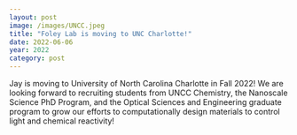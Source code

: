 ```yaml
---
layout: post
image: /images/UNCC.jpeg
title: "Foley Lab is moving to UNC Charlotte!"
date: 2022-06-06
year: 2022
category: post
---
```

Jay is moving to University of North Carolina Charlotte in Fall 2022!  We are looking forward to recruiting
students from UNCC Chemistry, the Nanoscale Science PhD Program, and the Optical Sciences and Engineering graduate program to grow our efforts to computationally design materials to control light and chemical reactivity!  
